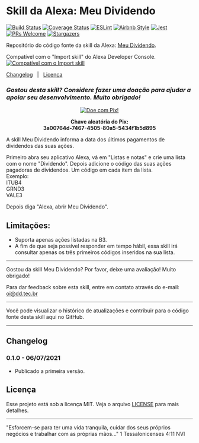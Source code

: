 # Skill da Alexa: Meu Dividendo

[![Build Status](https://travis-ci.com/dadeke/alexa-skill-meu-dividendo.svg?branch=main)](https://travis-ci.com/github/dadeke/alexa-skill-meu-dividendo)
[![Coverage Status](https://codecov.io/gh/dadeke/alexa-skill-meu-dividendo/branch/main/graph/badge.svg)](https://codecov.io/gh/dadeke/alexa-skill-meu-dividendo)
[![ESLint](https://img.shields.io/badge/eslint-6.8.0-4b32c3?style=flat-square&logo=eslint)](https://eslint.org/)
[![Airbnb Style](https://flat.badgen.net/badge/style-guide/airbnb/ff5a5f?icon=airbnb)](https://github.com/airbnb/javascript)
[![Jest](https://img.shields.io/badge/jest-26.6.3-brightgreen?style=flat-square&logo=jest)](https://jestjs.io/)
[![PRs Welcome](https://img.shields.io/badge/PRs-welcome-brightgreen.svg?style=flat-square)](http://makeapullrequest.com)
[![Stargazers](https://img.shields.io/github/stars/dadeke/alexa-skill-meu-dividendo?style=social)](https://github.com/dadeke/alexa-skill-meu-dividendo/stargazers)

Repositório do código fonte da skill da Alexa: [Meu Dividendo](https://www.amazon.com.br/DD-Tecnologia-Meu-Dividendo/dp/B098R3CMT6/).

Compatível com o "Import skill" do Alexa Developer Console.
[![Compatível com o Import skill](https://i.imgur.com/65L4f3f.png)](https://developer.amazon.com/alexa/console/ask/create-new-skill)

[Changelog](#changelog)&nbsp;&nbsp;&nbsp;|&nbsp;&nbsp;&nbsp;[Licença](#licença)

### _Gostou desta skill? Considere fazer uma doação para ajudar a apoiar seu desenvolvimento. Muito obrigado!_

[<p align="center">![Doe com Pix!](https://i.imgur.com/bN31vEZ.png)</p>](https://picpay.me/deividsondamasio)
<p align="center"><b>Chave aleatória do Pix:</b><br /><b>3a00764d-7467-4505-80a5-5434f1b5d895</b></p>

A skill Meu Dividendo informa a data dos últimos pagamentos de dividendos das suas ações.

Primeiro abra seu aplicativo Alexa, vá em "Listas e notas" e crie uma lista com o nome "Dividendo". Depois adicione o código das suas ações pagadoras de dividendos.
Um código em cada item da lista.  
Exemplo:  
ITUB4  
GRND3  
VALE3  

Depois diga "Alexa, abrir Meu Dividendo".

## Limitações:
- Suporta apenas ações listadas na B3.
- A fim de que seja possível responder em tempo hábil, essa skill irá consultar apenas os três primeiros códigos inseridos na sua lista.

----------------

Gostou da skill Meu Dividendo? Por favor, deixe uma avaliação! Muito obrigado!

Para dar feedback sobre esta skill, entre em contato através do e-mail: oi@dd.tec.br

----------------

Você pode visualizar o histórico de atualizações e contribuir para o código fonte desta skill aqui no GitHub.

----------------

## Changelog ##

### 0.1.0 - 06/07/2021 ###
- Publicado a primeira versão.

## Licença ##

Esse projeto está sob a licença MIT. Veja o arquivo [LICENSE](LICENSE.txt) para mais detalhes.

----------------

"Esforcem-se para ter uma vida tranquila, cuidar dos seus próprios negócios e trabalhar com as próprias mãos..." 1 Tessalonicenses 4:11 NVI
